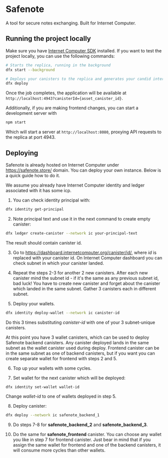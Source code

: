 # Safenote
A tool for secure notes exchanging. Built for Internet Computer.

## Running the project locally

Make sure you have [Internet Computer SDK](https://internetcomputer.org/docs/current/developer-docs/setup/install/) installed.
If you want to test the project locally, you can use the following commands:

```bash
# Starts the replica, running in the background
dfx start --background

# Deploys your canisters to the replica and generates your candid interface
dfx deploy
```

Once the job completes, the application will be available at `http://localhost:4943?canisterId={asset_canister_id}`.

Additionally, if you are making frontend changes, you can start a development server with

```bash
npm start
```

Which will start a server at `http://localhost:8080`, proxying API requests to the replica at port 4943.

## Deploying
Safenote is already hosted on Internet Computer under https://safenote.store/ domain. You can deploy your own instance. Below is a quick guide how to do it.

We assume you already have Internet Computer identity and ledger associated with it has some icp.

1. You can check identity principal with:

```bash
dfx identity get-principal
```

2. Note principal text and use it in the next command to create empty canister:

```bash
dfx ledger create-canister --network ic your-principal-text
```

The result should contain canister id.

3. Go to https://dashboard.internetcomputer.org/canister/id/, where *id* is replaced with your canister id. On Internet Computer dashboard you can check subnet in which your canister landed.

4. Repeat the steps 2-3 for another 2 new canisters. After each new canister mind the subnet id - if it's the same as any previous subnet id, bad luck! You have to create new canister and forget about the canister which landed in the same subnet. Gather 3 canisters each in different subnet.

5. Deploy your wallets.

```bash
dfx identity deploy-wallet --network ic canister-id
```

Do this 3 times substituting *canister-id* with one of your 3 subnet-unique canisters.

At this point you have 3 wallet canisters, which can be used to deploy Safenote backend canisters. Any canister deployed lands in the same subnet as the wallet canister used during deploy. Frontend canister can be in the same subnet as one of backend canisters, but if you want you can create separate wallet for frontend with steps 2 and 5.

6. Top up your wallets with some cycles.

7. Set wallet for the next canister which will be deployed:

```bash
dfx identity set-wallet wallet-id
```
Change *wallet-id* to one of wallets deployed in step 5.

8. Deploy canister:

```bash
dfx deploy --network ic safenote_backend_1
```

9. Do steps 7-8 for **safenote_backend_2** and **safenote_backend_3**.

10. Do the same for **safenote_frontend** canister. You can choose any wallet you like in step 7 for frontend canister. Just bear in mind that if you assign the same wallet for frontend and one of the backend canisters, it will consume more cycles than other wallets.
